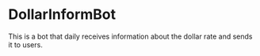 # DollarInformBot
This is a bot that daily receives information about the dollar rate and sends it to users.
